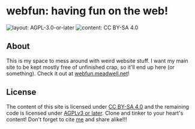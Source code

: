 # webfun: having fun on the web!

![layout: AGPL-3.0-or-later](https://img.shields.io/badge/layout-AGPL--3.0--or--later-indianred?labelColor=darkslategrey)
![content: CC BY-SA 4.0](https://img.shields.io/badge/content-CC_BY--SA_4.0-indianred?labelColor=darkslategrey)

## About

This is my space to mess around with weird website stuff. I want my main site to be kept mostly free of unfinished crap, so it'll end up here (or something). Check it out at [webfun.meadwell.net](https://webfun.meadwell.net/)!

## License

The content of this site is licensed under [CC BY-SA 4.0](./LICENSE.cc-by-sa-4.0.markdown) and the remaining code is licensed under [AGPLv3 or later](./LICENSE.agpl-3.0-or-later.markdown). Clone and tinker to your heart's content! Don't forget to cite [me](https://meadwell.net/) and share alike!!!
